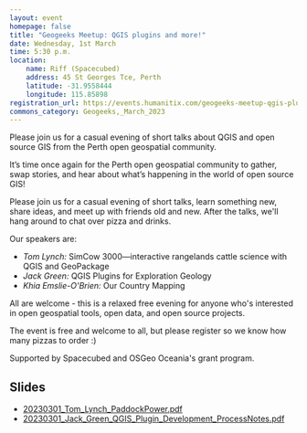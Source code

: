 ```yaml
---
layout: event
homepage: false
title: "Geogeeks Meetup: QGIS plugins and more!"
date: Wednesday, 1st March
time: 5:30 p.m.
location:
    name: Riff (Spacecubed)
    address: 45 St Georges Tce, Perth
    latitude: -31.9558444
    longitude: 115.85898
registration_url: https://events.humanitix.com/geogeeks-meetup-qgis-plugins-and-more
commons_category: Geogeeks,_March_2023
---
```

Please join us for a casual evening of short talks about QGIS and open source GIS from the Perth open geospatial community.

It’s time once again for the Perth open geospatial community to gather, swap stories, and hear about what’s happening in the world of open source GIS!

Please join us for a casual evening of short talks, learn something new, share ideas, and meet up with friends old and new. After the talks, we'll hang around to chat over pizza and drinks.

Our speakers are:

* *Tom Lynch:* SimCow 3000—interactive rangelands cattle science with QGIS and GeoPackage
* *Jack Green:* QGIS Plugins for Exploration Geology
* *Khia Emslie-O'Brien:* Our Country Mapping

All are welcome - this is a relaxed free evening for anyone who's interested in open geospatial tools, open data, and open source projects.

The event is free and welcome to all, but please register so we know how many pizzas to order :)

Supported by Spacecubed and OSGeo Oceania's grant program.

## Slides
* [20230301_Tom_Lynch_PaddockPower.pdf](0301_qgis_plugins/20230301_Tom_Lynch_PaddockPower.pdf)
* [20230301_Jack_Green_QGIS_Plugin_Development_ProcessNotes.pdf](0301_qgis_plugins/20230301_Jack_Green_QGIS_Plugin_Development_ProcessNotes.pdf)

